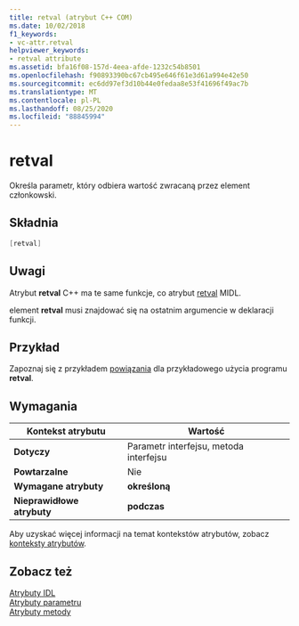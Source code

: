 ```yaml
---
title: retval (atrybut C++ COM)
ms.date: 10/02/2018
f1_keywords:
- vc-attr.retval
helpviewer_keywords:
- retval attribute
ms.assetid: bfa16f08-157d-4eea-afde-1232c54b8501
ms.openlocfilehash: f90893390bc67cb495e646f61e3d61a994e42e50
ms.sourcegitcommit: ec6dd97ef3d10b44e0fedaa8e53f41696f49ac7b
ms.translationtype: MT
ms.contentlocale: pl-PL
ms.lasthandoff: 08/25/2020
ms.locfileid: "88845994"
---
```

# <a name="retval"></a>retval

Określa parametr, który odbiera wartość zwracaną przez element członkowski.

## <a name="syntax"></a>Składnia

```cpp
[retval]
```

## <a name="remarks"></a>Uwagi

Atrybut **retval** C++ ma te same funkcje, co atrybut [retval](/windows/win32/Midl/retval) MIDL.

element **retval** musi znajdować się na ostatnim argumencie w deklaracji funkcji.

## <a name="example"></a>Przykład

Zapoznaj się z przykładem [powiązania](bindable.md) dla przykładowego użycia programu **retval**.

## <a name="requirements"></a>Wymagania

| Kontekst atrybutu | Wartość |
|-|-|
|**Dotyczy**|Parametr interfejsu, metoda interfejsu|
|**Powtarzalne**|Nie|
|**Wymagane atrybuty**|**określoną**|
|**Nieprawidłowe atrybuty**|**podczas**|

Aby uzyskać więcej informacji na temat kontekstów atrybutów, zobacz [konteksty atrybutów](cpp-attributes-com-net.md#contexts).

## <a name="see-also"></a>Zobacz też

[Atrybuty IDL](idl-attributes.md)<br/>
[Atrybuty parametru](parameter-attributes.md)<br/>
[Atrybuty metody](method-attributes.md)
